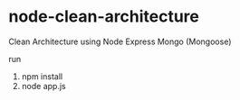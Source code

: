 # node-clean-architecture
Clean Architecture using Node Express Mongo (Mongoose)

run
1. npm install
2. node app.js
